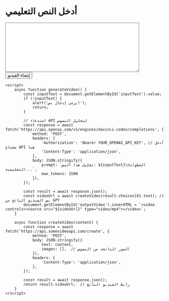 <!DOCTYPE html>
<html lang="ar">
<head>
    <meta charset="UTF-8">
    <meta name="viewport" content="width=device-width, initial-scale=1.0">
    <title>تحويل النص إلى فيديو تعليمي</title>
</head>
<body>
    <h1>أدخل النص التعليمي</h1>
    <textarea id="inputText" rows="10" cols="50"></textarea>
    <button onclick="generateVideo()">إنشاء الفيديو</button>
    <div id="outputVideo"></div>

    <script>
        async function generateVideo() {
            const inputText = document.getElementById('inputText').value;
            if (!inputText) {
                alert('يرجى إدخال نص!');
                return;
            }

            // استدعاء API لتحليل النصوص
            const response = await fetch('https://api.openai.com/v1/engines/davinci-codex/completions', {
                method: 'POST',
                headers: {
                    'Authorization': 'Bearer YOUR_OPENAI_API_KEY', // أدخل مفتاح API هنا
                    'Content-Type': 'application/json',
                },
                body: JSON.stringify({
                    prompt: `تحليل هذا النص: ${inputText}\nالخطوات التعليمية...`,
                    max_tokens: 1500
                }),
            });

            const result = await response.json();
            const videoUrl = await createVideo(result.choices[0].text); // نص الفيديو الناتج من GPT
            document.getElementById('outputVideo').innerHTML = `<video controls><source src="${videoUrl}" type="video/mp4"></video>`;
        }

        async function createVideo(content) {
            const response = await fetch('https://api.somevideoapi.com/create', {
                method: 'POST',
                body: JSON.stringify({
                    text: content,
                    images: [],  // الصور الناتجة من النصوص
                }),
                headers: {
                    'Content-Type': 'application/json',
                },
            });

            const result = await response.json();
            return result.videoUrl;  // رابط الفيديو الناتج
        }
    </script>
</body>
</html>
